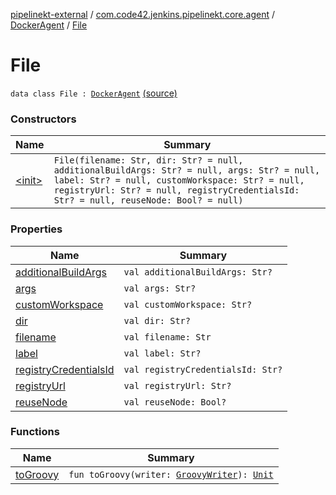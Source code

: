 [pipelinekt-external](../../../index.md) / [com.code42.jenkins.pipelinekt.core.agent](../../index.md) / [DockerAgent](../index.md) / [File](./index.md)

# File

`data class File : `[`DockerAgent`](../index.md) [(source)](https://github.com/code42/pipelinekt/tree/master/core/src/main/kotlin/com/code42/jenkins/pipelinekt/core/agent/DockerAgent.kt#L39)

### Constructors

| Name | Summary |
|---|---|
| [&lt;init&gt;](-init-.md) | `File(filename: Str, dir: Str? = null, additionalBuildArgs: Str? = null, args: Str? = null, label: Str? = null, customWorkspace: Str? = null, registryUrl: Str? = null, registryCredentialsId: Str? = null, reuseNode: Bool? = null)` |

### Properties

| Name | Summary |
|---|---|
| [additionalBuildArgs](additional-build-args.md) | `val additionalBuildArgs: Str?` |
| [args](args.md) | `val args: Str?` |
| [customWorkspace](custom-workspace.md) | `val customWorkspace: Str?` |
| [dir](dir.md) | `val dir: Str?` |
| [filename](filename.md) | `val filename: Str` |
| [label](label.md) | `val label: Str?` |
| [registryCredentialsId](registry-credentials-id.md) | `val registryCredentialsId: Str?` |
| [registryUrl](registry-url.md) | `val registryUrl: Str?` |
| [reuseNode](reuse-node.md) | `val reuseNode: Bool?` |

### Functions

| Name | Summary |
|---|---|
| [toGroovy](to-groovy.md) | `fun toGroovy(writer: `[`GroovyWriter`](../../../com.code42.jenkins.pipelinekt.core.writer/-groovy-writer/index.md)`): `[`Unit`](https://kotlinlang.org/api/latest/jvm/stdlib/kotlin/-unit/index.html) |
